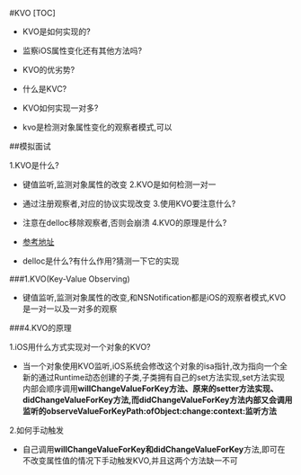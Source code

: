 #KVO
[TOC]

- KVO是如何实现的?
- 监察iOS属性变化还有其他方法吗?
- KVO的优劣势?
- 什么是KVC?
- KVO如何实现一对多?

- kvo是检测对象属性变化的观察者模式,可以

##模拟面试

1.KVO是什么?
 - 键值监听,监测对象属性的改变
2.KVO是如何检测一对一
 - 通过注册观察者,对应的协议实现改变
3.使用KVO要注意什么?
 - 注意在delloc移除观察者,否则会崩溃
4.KVO的原理是什么?
 - [参考地址](https://juejin.im/post/5adab70cf265da0b736d37a8)


- delloc是什么?有什么作用?猜测一下它的实现

###1.KVO(Key-Value Observing)

- 键值监听,监测对象属性的改变,和NSNotification都是iOS的观察者模式,KVO是一对一以及一对多的观察

###4.KVO的原理

1.iOS用什么方式实现对一个对象的KVO?
 - 当一个对象使用KVO监听,iOS系统会修改这个对象的isa指针,改为指向一个全新的通过Runtime动态创建的子类,子类拥有自己的set方法实现,set方法实现内部会顺序调用**willChangeValueForKey方法、原来的setter方法实现、didChangeValueForKey方法,而didChangeValueForKey方法内部又会调用监听的observeValueForKeyPath:ofObject:change:context:监听方法**

2.如何手动触发
 - 自己调用**willChangeValueForKey和didChangeValueForKey**方法,即可在不改变属性值的情况下手动触发KVO,并且这两个方法缺一不可
